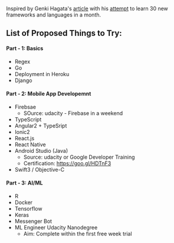 Inspired by Genki Hagata's [article](https://magenta.as/a-month-of-hello-world-496a92b6cec3) with his [attempt](https://github.com/hagata/30daysofHelloWorld) to learn 30 new frameworks and languages in a month.

## List of Proposed Things to Try:

#### Part - 1: Basics 
 - Regex
 - Go
 - Deployment in Heroku
 - Django

 #### Part - 2:  Mobile App Developemnt
 - Firebsae
     * SOurce: udacity - Firebase in a weekend
 - TypeScript
 - Angular2 + TypeSript
 - Ionic2
 - React.js
 - React Native
 - Android Studio (Java) 
    * Source: udacity or Google Developer Training
    * Certification:  https://goo.gl/HDTnF3
 - Swift3 / Objective-C

#### Part - 3: AI/ML 
 - R
 - Docker
 - Tensorflow
 - Keras
 - Messenger Bot
 - ML Engineer Udacity Nanodegree
     * Aim: Complete within the first free week trial
